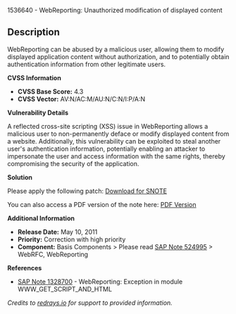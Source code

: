1536640 - WebReporting: Unauthorized modification of displayed content

## Description

WebReporting can be abused by a malicious user, allowing them to modify displayed application content without authorization, and to potentially obtain authentication information from other legitimate users.

**CVSS Information**
- **CVSS Base Score:** 4.3
- **CVSS Vector:** AV:N/AC:M/AU:N/C:N/I:P/A:N

**Vulnerability Details**

A reflected cross-site scripting (XSS) issue in WebReporting allows a malicious user to non-permanently deface or modify displayed content from a website. Additionally, this vulnerability can be exploited to steal another user's authentication information, potentially enabling an attacker to impersonate the user and access information with the same rights, thereby compromising the security of the application.

**Solution**

Please apply the following patch: [Download for SNOTE](https://notesdownloads.sap.com/note/0040000009113682017)

You can also access a PDF version of the note here: [PDF Version](https://userapps.support.sap.com/sap/support/sfm/notes/print/0001536640?language=en-US&token=B53F1E6AAD8FB1DBCA4F4C3D3213A3FB)

**Additional Information**

- **Release Date:** May 10, 2011
- **Priority:** Correction with high priority
- **Component:** Basis Components > Please read [SAP Note 524995](https://me.sap.com/notes/524995) > WebRFC, WebReporting

**References**

- [SAP Note 1328700](https://me.sap.com/notes/1328700) - WebReporting: Exception in module WWW_GET_SCRIPT_AND_HTML

_Credits to [redrays.io](https://redrays.io) for support to provided information._